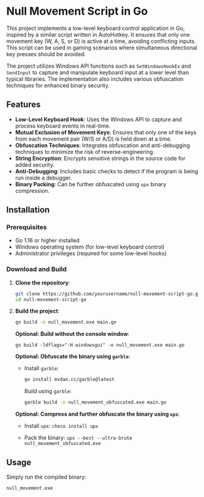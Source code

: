# Null Movement Script in Go

This project implements a low-level keyboard control application in Go, inspired by a similar script written in AutoHotkey. It ensures that only one movement key (W, A, S, or D) is active at a time, avoiding conflicting inputs. This script can be used in gaming scenarios where simultaneous directional key presses should be avoided.

The project utilizes Windows API functions such as `SetWindowsHookEx` and `SendInput` to capture and manipulate keyboard input at a lower level than typical libraries. The implementation also includes various obfuscation techniques for enhanced binary security.

## Features

- **Low-Level Keyboard Hook**: Uses the Windows API to capture and process keyboard events in real-time.
- **Mutual Exclusion of Movement Keys**: Ensures that only one of the keys from each movement pair (W/S or A/D) is held down at a time.
- **Obfuscation Techniques**: Integrates obfuscation and anti-debugging techniques to minimize the risk of reverse-engineering.
- **String Encryption**: Encrypts sensitive strings in the source code for added security.
- **Anti-Debugging**: Includes basic checks to detect if the program is being run inside a debugger.
- **Binary Packing**: Can be further obfuscated using `upx` binary compression.

## Installation

### Prerequisites
- Go 1.16 or higher installed
- Windows operating system (for low-level keyboard control)
- Administrator privileges (required for some low-level hooks)

### Download and Build

1. **Clone the repository**:
    ```bash
    git clone https://github.com/yourusername/null-movement-script-go.git
    cd null-movement-script-go
    ```

2. **Build the project**:
    ```bash
    go build -o null_movement.exe main.go
    ```

   **Optional: Build without the console window**:
   ```
   go build -ldflags="-H windowsgui" -o null_movement.exe main.go
   ```   

   **Optional: Obfuscate the binary using `garble`**:
    * Install `garble`:
      ```bash
      go install mvdan.cc/garble@latest
      ```

      Build using `garble`:
       ```bash
       garble build -o null_movement_obfuscated.exe main.go
       ```

   **Optional: Compress and further obfuscate the binary using `upx`**:
      * Install `upx`:
       ```
       choco install upx
       ```

      * Pack the binary:
       ```
       upx --best --ultra-brute null_movement_obfuscated.exe
       ```

## Usage

Simply run the compiled binary:

```bash
null_movement.exe
